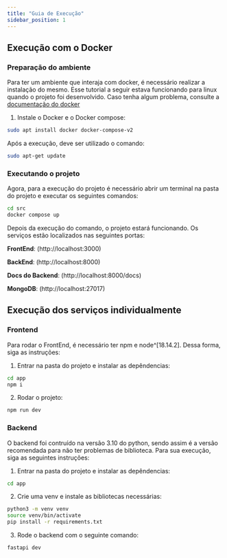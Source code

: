 ```yaml
---
title: "Guia de Execução"
sidebar_position: 1
---
```


## Execução com o Docker


### Preparação do ambiente 

Para ter um ambiente que interaja com docker, é necessário realizar a instalação do mesmo. Esse tutorial a seguir estava funcionando para linux quando o projeto foi desenvolvido. Caso tenha algum problema, consulte a [documentação do docker](https://docs.docker.com/compose/install/) 

1. Instale o Docker e o Docker compose: 

```bash
sudo apt install docker docker-compose-v2
```

Após a execução, deve ser utilizado o comando:

```bash
sudo apt-get update
```

### Executando o projeto

Agora, para a execução do projeto é necessário abrir um terminal na pasta do projeto e executar os seguintes comandos:

```bash
cd src
docker compose up
```

Depois da execução do comando, o projeto estará funcionando. 
Os serviços estão localizados nas seguintes portas:

**FrontEnd**: (http://localhost:3000)

**BackEnd**: (http://localhost:8000)

**Docs do Backend**: (http://localhost:8000/docs)

**MongoDB**: (http://localhost:27017)

## Execução dos serviços individualmente

### Frontend 

Para rodar o FrontEnd, é necessário ter npm e node^[18.14.2]. Dessa forma, siga as instruções:

1. Entrar na pasta do projeto e instalar as depêndencias:
```bash
cd app
npm i
```

2. Rodar o projeto:
```bash
npm run dev
```
### Backend

O backend foi contruído na versão 3.10 do python, sendo assim é a versão recomendada para não ter problemas de biblioteca. Para sua execução, siga as seguintes instruções:

1. Entrar na pasta do projeto e instalar as depêndencias:
```bash
cd app
```

2. Crie uma venv e instale as bibliotecas necessárias:
```bash
python3 -m venv venv 
source venv/bin/activate
pip install -r requirements.txt
```

3. Rode o backend com o seguinte comando:
```bash
fastapi dev
```
